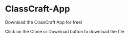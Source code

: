 # ClassCraft-App
Download the ClassCraft App for free!

Click on the Clone or Download button to download the file
